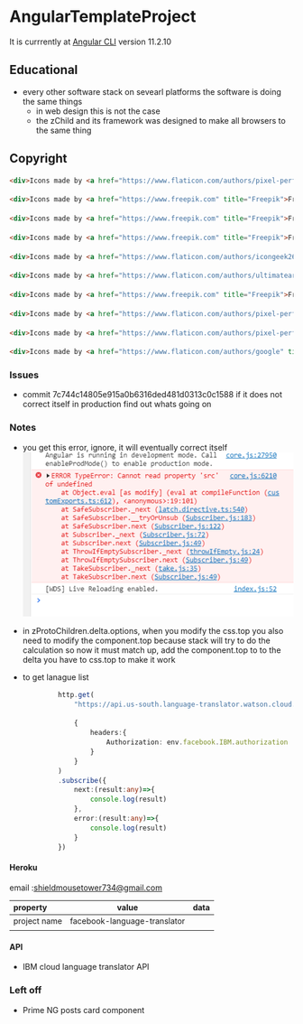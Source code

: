 # AngularTemplateProject



It is currrently at   [Angular CLI](https://github.com/angular/angular-cli) version 11.2.10
## Educational
* every other software stack on sevearl platforms the software is doing the same things
    * in web design this is not the case
    * the zChild and its framework was designed to make all browsers to the same thing

## Copyright 
```html
<div>Icons made by <a href="https://www.flaticon.com/authors/pixel-perfect" title="Pixel perfect">Pixel perfect</a> from <a href="https://www.flaticon.com/" title="Flaticon">www.flaticon.com</a></div>

<div>Icons made by <a href="https://www.freepik.com" title="Freepik">Freepik</a> from <a href="https://www.flaticon.com/" title="Flaticon">www.flaticon.com</a></div>

<div>Icons made by <a href="https://www.freepik.com" title="Freepik">Freepik</a> from <a href="https://www.flaticon.com/" title="Flaticon">www.flaticon.com</a></div>

<div>Icons made by <a href="https://www.freepik.com" title="Freepik">Freepik</a> from <a href="https://www.flaticon.com/" title="Flaticon">www.flaticon.com</a></div>

<div>Icons made by <a href="https://www.flaticon.com/authors/icongeek26" title="Icongeek26">Icongeek26</a> from <a href="https://www.flaticon.com/" title="Flaticon">www.flaticon.com</a></div>

<div>Icons made by <a href="https://www.flaticon.com/authors/ultimatearm" title="ultimatearm">ultimatearm</a> from <a href="https://www.flaticon.com/" title="Flaticon">www.flaticon.com</a></div>

<div>Icons made by <a href="https://www.freepik.com" title="Freepik">Freepik</a> from <a href="https://www.flaticon.com/" title="Flaticon">www.flaticon.com</a></div>

<div>Icons made by <a href="https://www.flaticon.com/authors/pixel-perfect" title="Pixel perfect">Pixel perfect</a> from <a href="https://www.flaticon.com/" title="Flaticon">www.flaticon.com</a></div>

<div>Icons made by <a href="https://www.flaticon.com/authors/pixel-perfect" title="Pixel perfect">Pixel perfect</a> from <a href="https://www.flaticon.com/" title="Flaticon">www.flaticon.com</a></div>

<div>Icons made by <a href="https://www.flaticon.com/authors/google" title="Google">Google</a> from <a href="https://www.flaticon.com/" title="Flaticon">www.flaticon.com</a></div>
```

### Issues
* commit 7c744c14805e915a0b6316ded481d0313c0c1588
if it does not correct itself in production find out whats going on

### Notes

* you get this error, ignore, it will eventually correct itself
![](./images/eval_Error.PNG)

* in zProtoChildren.delta.options, when you modify the css.top you also need to modify the component.top because stack will try to do the calculation so now it must match up, add the component.top to to the delta you have to css.top to make it work

* to get lanague list
```ts
            http.get(
                "https://api.us-south.language-translator.watson.cloud.ibm.com/instances/ff50cf00-8514-4ad2-91b4-54368e6ccd6d/v3/languages?version=2018-05-01",

                {
                    headers:{
                        Authorization: env.facebook.IBM.authorization
                    }
                }
            )
            .subscribe({
                next:(result:any)=>{
                    console.log(result)
                },
                error:(result:any)=>{
                    console.log(result)
                }
            })
```

#### Heroku 
email :shieldmousetower734@gmail.com

|property|value|data|
|:------|:------:|------|
|project name|facebook-language-translator||
||||


#### API 
* IBM cloud language translator API



### Left off
* Prime NG posts
card component

